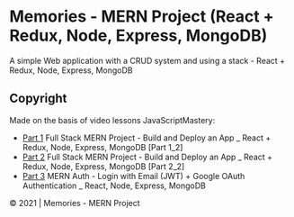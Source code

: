 # Memories - MERN Project (React + Redux, Node, Express, MongoDB)

A simple Web application with a CRUD system and using a stack - React + Redux, Node, Express, MongoDB

## Copyright

Made on the basis of video lessons JavaScriptMastery:

- [Part 1] Full Stack MERN Project - Build and Deploy an App \_ React + Redux, Node, Express, MongoDB [Part 1_2]
- [Part 2] Full Stack MERN Project - Build and Deploy an App \_ React + Redux, Node, Express, MongoDB [Part 2_2]
- [Part 3] MERN Auth - Login with Email (JWT) + Google OAuth Authentication \_ React, Node, Express, MongoDB

[part 1]: https://www.youtube.com/watch?v=ngc9gnGgUdA&ab_channel=JavaScriptMastery
[part 2]: https://www.youtube.com/watch?v=aibtHnbeuio&ab_channel=JavaScriptMastery
[part 3]: https://www.youtube.com/watch?v=LKlO8vLvUao&ab_channel=JavaScriptMastery

© 2021 | Memories - MERN Project
